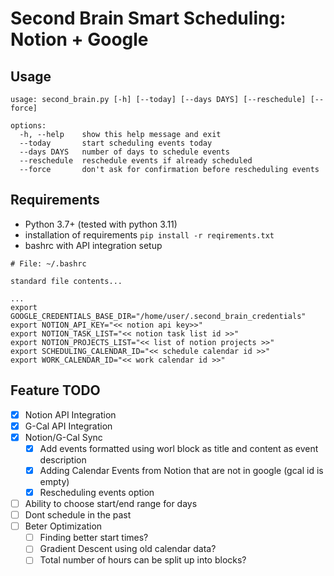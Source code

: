 # Second Brain Smart Scheduling: Notion + Google

## Usage
```
usage: second_brain.py [-h] [--today] [--days DAYS] [--reschedule] [--force]

options:
  -h, --help    show this help message and exit
  --today       start scheduling events today
  --days DAYS   number of days to schedule events
  --reschedule  reschedule events if already scheduled
  --force       don't ask for confirmation before rescheduling events
```

## Requirements
 - Python 3.7+ (tested with python 3.11)
 - installation of requirements `pip install -r reqirements.txt`
 - bashrc with API integration setup
```
# File: ~/.bashrc

standard file contents...

...
export GOOGLE_CREDENTIALS_BASE_DIR="/home/user/.second_brain_credentials" 
export NOTION_API_KEY="<< notion api key>>"
export NOTION_TASK_LIST="<< notion task list id >>"
export NOTION_PROJECTS_LIST="<< list of notion projects >>"
export SCHEDULING_CALENDAR_ID="<< schedule calendar id >>"
export WORK_CALENDAR_ID="<< work calendar id >>"
```

## Feature TODO
- [x] Notion API Integration
- [x] G-Cal API Integration
- [x] Notion/G-Cal Sync
  - [x] Add events formatted using worl block as title and content as event description
  - [x] Adding Calendar Events from Notion that are not in google (gcal id is empty)
  - [x] Rescheduling events option
- [ ] Ability to choose start/end range for days
- [ ] Dont schedule in the past
- [ ] Beter Optimization 
  - [ ] Finding better start times?
  - [ ] Gradient Descent using old calendar data?
  - [ ] Total number of hours can be split up into blocks?
